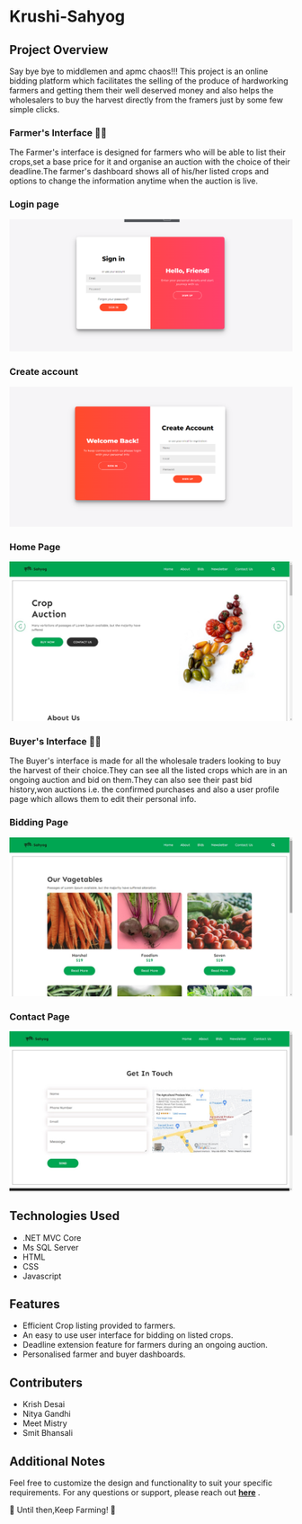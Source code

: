 # Krushi-Sahyog
###
## Project Overview

Say bye bye to middlemen and apmc chaos!!!
This project is an online bidding platform which facilitates the selling of the produce of hardworking farmers and getting them their well deserved money and also helps the wholesalers to buy the harvest directly from the framers just by some few simple clicks.

### Farmer's Interface 🧑‍🌾
The Farmer's interface is designed for farmers who will be able to list their crops,set a base price for it and organise an auction with the choice of their deadline.The farmer's dashboard shows all of his/her listed crops and options to change the information anytime when the auction is live.

### Login page
!["alttext"](https://github.com/DesaiKrish/Krushi_Sahyog/blob/master/wwwroot/css/Screenshot%202024-08-10%20170410.png)

### Create account
!["alttext"](https://github.com/DesaiKrish/Krushi_Sahyog/blob/master/wwwroot/css/Screenshot%202024-08-10%20170428.png)

### Home Page
!["alttext"](https://github.com/DesaiKrish/Krushi_Sahyog/blob/master/wwwroot/css/home.jpg)

### Buyer's Interface 👨‍💼
The Buyer's interface is made for all the wholesale traders looking to buy the harvest of their choice.They can see all the listed crops which are in an ongoing auction and bid on them.They can also see their past bid history,won auctions i.e. the confirmed purchases and also a user profile page which allows them to edit their personal info.

### Bidding Page
!["alttext"](https://github.com/DesaiKrish/Krushi_Sahyog/blob/master/wwwroot/css/bid.jpg)

### Contact Page
!["alttext"](https://github.com/DesaiKrish/Krushi_Sahyog/blob/master/wwwroot/css/contact.jpg)

## Technologies Used
- .NET MVC Core
- Ms SQL Server
- HTML
- CSS
- Javascript

## Features
- Efficient Crop listing provided to farmers.
- An easy to use user interface for bidding on listed crops.
- Deadline extension feature for farmers during an ongoing auction.
- Personalised farmer and buyer dashboards.

## Contributers
- Krish Desai
- Nitya Gandhi
- Meet Mistry
- Smit Bhansali
  
## Additional Notes
Feel free to customize the design and functionality to suit your specific requirements. For any questions or support, please reach out **[here](mailto:krishdesai0311@gmail.com)** .

🚀 Until then,Keep Farming! 🌟
